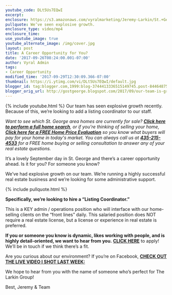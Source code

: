 ```yaml
---
youtube_code: DLt5Us7EQwI
excerpt:
enclosure: https://s3.amazonaws.com/vyralmarketing/Jeremy-Larkin/St.+George+Real+Estate+Agent-+Our+team+is+growing.mp4
pullquote: We’ve seen explosive growth.
enclosure_type: video/mp4
enclosure_time:
use_youtube_image: true
youtube_alternate_image: /img/cover.jpg
layout: post
title: A Career Opportunity for You?
date: '2017-09-26T08:24:00.001-07:00'
author: Vyral Admin
tags:
- Career Opportunity
modified_time: '2017-09-29T12:30:09.366-07:00'
thumbnail: https://i.ytimg.com/vi/DLt5Us7EQwI/default.jpg
blogger_id: tag:blogger.com,1999:blog-3744413336515149745.post-8446487525342002933
blogger_orig_url: http://gostgeorge.blogspot.com/2017/09/our-team-is-growing.html
---
```

{% include youtube.html %}
Our team has seen explosive growth recently. Because of this, we’re looking to add a listing coordinator to our staff.

<div class="post-cta">
<em>Want to see which St. George area homes are currently for sale? <strong><a href="http://www.stgeorgehomesearching.com/" target="_blank">Click here to perform a full home search</a></strong>, or if you're thinking of selling your home, <a href="http://gostgeorgehomevalue.com/" target="_blank"><strong>Click here for a FREE Home Price Evaluation</strong></a> so you know what buyers will pay for your home in today's market. You can always call us at <strong><a href="tel:435-215-4533">435-215-4533</a></strong> for a FREE home buying or selling consultation to answer any of your real estate questions.</em>
</div>

It’s a lovely September day in St. George and there’s a career opportunity ahead. Is it for you? For someone you know?

We’ve had explosive growth on our team. We’re running a highly successful real estate business and we’re looking for some administrative support.

{% include pullquote.html %}

**Specifically, we’re looking to hire a “Listing Coordinator.”**

This is a KEY admin / operations position who will interface with our home-selling clients on the “front lines” daily.  This salaried position does NOT require a real estate license, but a license or experience in real estate is preferred.

**If you or someone you know is dynamic, likes working with people, and is highly detail-oriented, we want to hear from you.** <a href="https://wizehire.com/job/listing-coordinator-marketing-admin-licensed-real-estate-in-st-george-ut-9382ed681ccc0902" target="_blank">**CLICK HERE**</a> to apply! We’ll be in touch if we think there’s a fit.

Are you curious about our environment? If you’re on Facebook, <a href="https://www.facebook.com/StGeorgeExperts/posts/10154841336846053" target="_blank">**CHECK OUT THE LIVE VIDEO I SHOT LAST WEEK:** </a>

We hope to hear from you with the name of someone who’s perfect for The Larkin Group!

Best,
Jeremy & Team
